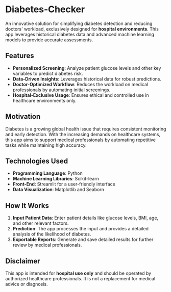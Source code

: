 # Diabetes-Checker

An innovative solution for simplifying diabetes detection and reducing doctors' workload, exclusively designed for **hospital environments**. This app leverages historical diabetes data and advanced machine learning models to provide accurate assessments.

## Features  
- **Personalized Screening**: Analyze patient glucose levels and other key variables to predict diabetes risk.  
- **Data-Driven Insights**: Leverages historical data for robust predictions.  
- **Doctor-Optimized Workflow**: Reduces the workload on medical professionals by automating initial screenings.  
- **Hospital-Exclusive Usage**: Ensures ethical and controlled use in healthcare environments only.  

## Motivation  
Diabetes is a growing global health issue that requires consistent monitoring and early detection. With the increasing demands on healthcare systems, this app aims to support medical professionals by automating repetitive tasks while maintaining high accuracy.  

## Technologies Used  
- **Programming Language**: Python  
- **Machine Learning Libraries**: Scikit-learn  
- **Front-End**: Streamlit for a user-friendly interface  
- **Data Visualization**: Matplotlib and Seaborn  

## How It Works  
1. **Input Patient Data**: Enter patient details like glucose levels, BMI, age, and other relevant factors.  
2. **Prediction**: The app processes the input and provides a detailed analysis of the likelihood of diabetes.  
3. **Exportable Reports**: Generate and save detailed results for further review by medical professionals.  
  

## Disclaimer  
This app is intended for **hospital use only** and should be operated by authorized healthcare professionals. It is not a replacement for medical advice or diagnosis.  
